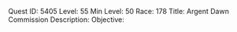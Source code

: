 Quest ID: 5405
Level: 55
Min Level: 50
Race: 178
Title: Argent Dawn Commission
Description: 
Objective: 

